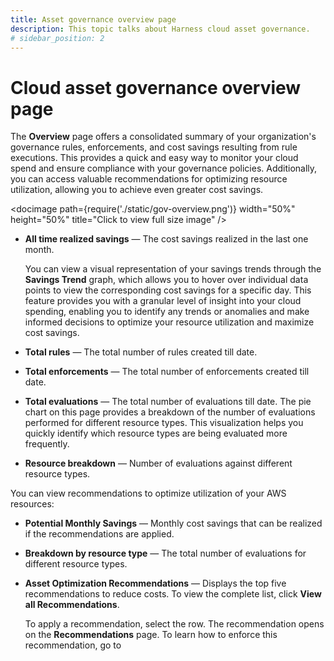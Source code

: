 ```yaml
---
title: Asset governance overview page
description: This topic talks about Harness cloud asset governance.
# sidebar_position: 2
---
```


# Cloud asset governance overview page

The **Overview** page offers a consolidated summary of your organization's governance rules, enforcements, and cost savings resulting from rule executions. This provides a quick and easy way to monitor your cloud spend and ensure compliance with your governance policies. Additionally, you can access valuable recommendations for optimizing resource utilization, allowing you to achieve even greater cost savings. 

  <docimage path={require('./static/gov-overview.png')} width="50%" height="50%" title="Click to view full size image" />

  - **All time realized savings** — The cost savings realized in the last one month. 
  
    You can view a visual representation of your savings trends through the **Savings Trend** graph, which allows you to hover over individual data points to view the corresponding cost savings for a specific day. This feature provides you with a granular level of insight into your cloud spending, enabling you to identify any trends or anomalies and make informed decisions to optimize your resource utilization and maximize cost savings.

  - **Total rules** — The total number of rules created till date.
  - **Total enforcements** — The total number of enforcements created till date.
  - **Total evaluations** — The total number of evaluations till date. The pie chart on this page provides a breakdown of the number of evaluations performed for different resource types. This visualization helps you quickly identify which resource types are being evaluated more frequently.
  - **Resource breakdown** — Number of evaluations against different resource types.

  You can view recommendations to optimize utilization of your AWS resources:

  - **Potential Monthly Savings** — Monthly cost savings that can be realized if the recommendations are applied.
  - **Breakdown by resource type** — The total number of evaluations for different resource types.
  - **Asset Optimization Recommendations** — Displays the top five recommendations to reduce costs. To view the complete list, click **View all Recommendations**.
  
    To apply a recommendation, select the row. The recommendation opens on the **Recommendations** page. To learn how to enforce this recommendation, go to


